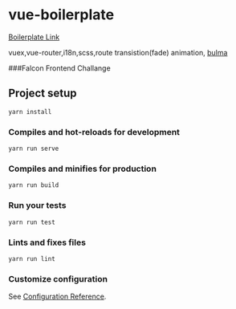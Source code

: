 # vue-boilerplate
<a href="https://github.com/omerozturkh/vue-boilerplate">Boilerplate Link</a>

vuex,vue-router,i18n,scss,route transistion(fade) animation, <a href="https://bulma.io//">bulma</a>


###Falcon Frontend Challange
## Project setup
```
yarn install
```

### Compiles and hot-reloads for development
```
yarn run serve
```

### Compiles and minifies for production
```
yarn run build
```

### Run your tests
```
yarn run test
```

### Lints and fixes files
```
yarn run lint
```

### Customize configuration
See [Configuration Reference](https://cli.vuejs.org/config/).
